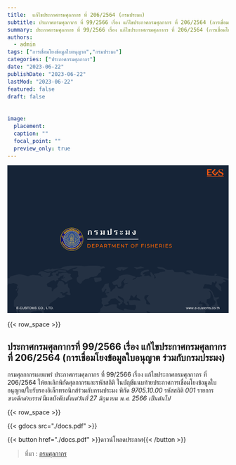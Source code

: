 ```yaml
---
title: 	แก้ไขประกาศกรมศุลกากร ที่ 206/2564 (กรมประมง)
subtitle: ประกาศกรมศุลกากร ที่ 99/2566 เรื่อง แก้ไขประกาศกรมศุลกากร ที่ 206/2564 (การเชื่อมโยงข้อมูลใบอนุญาต ร่วมกับกรมประมง)
summary: ประกาศกรมศุลกากร ที่ 99/2566 เรื่อง แก้ไขประกาศกรมศุลกากร ที่ 206/2564 (การเชื่อมโยงข้อมูลใบอนุญาต ร่วมกับกรมประมง)
authors:
  - admin
tags: ["การเชื่อมโยงข้อมูลใบอนุญาต","กรมประมง"]
categories: ["ประกาศกรมศุลกากร"]
date: "2023-06-22"
publishDate: "2023-06-22"
lastMod: "2023-06-22"
featured: false
draft: false


image:
  placement:
  caption: ""
  focal_point: ""
  preview_only: true
---
```


![](featured.png)

{{< row_space >}}

## ประกาศกรมศุลกากรที่ 99/2566 เรื่อง แก้ไขประกาศกรมศุลกากร ที่ 206/2564 (การเชื่อมโยงข้อมูลใบอนุญาต ร่วมกับกรมประมง)


กรมศุลกากรเผยแพร่ ประกาศกรมศุลกากร ที่ 99/2566 เรื่อง แก้ไขประกาศกรมศุลกากร ที่ 206/2564   ให้ยกเลิกพิกัดศุลกากรและรหัสสถิติ ในบัญชีแนบท้ายประกาศการเชื่อมโยงข้อมูลใบอนุญาต/ใบรับรองอิเล็กทรอนิกส์ร่วมกับกรมประมง พิกัด *9705.10.00* รหัสสถิติ *001* รายการ *ซากดึกดำบรรพ์* มีผลบังคับ*ตั้งแต่วันที่ 27 มิถุนายน พ.ศ. 2566 เป็นต้นไป*



{{< row_space >}}

{{< gdocs src="./docs.pdf" >}}


{{< button href="./docs.pdf" >}}ดาวน์โหลดประกาศ{{< /button >}}

> ที่มา : [กรมศุลกากร](https://www.customs.go.th/cont_strc_download_with_docno_date.php?lang=th&top_menu=menu_homepage&current_id=14232932414b505f48464b49464b49)

